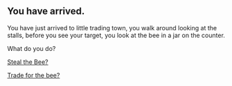 ## You have arrived.

You have just arrived to little trading town, you walk around looking at the stalls, before you see your target, you look at the bee in a jar on the counter.

What do you do?

[Steal the Bee?](/ground-zero/conspiracy-man/getshot.md)

[Trade for the bee?](/ground-zero/conspiracy-man/machete/trade.md)
